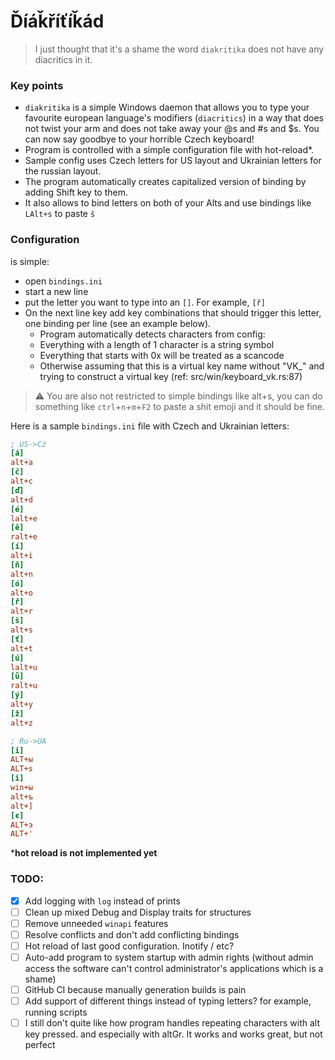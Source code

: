 # Ďíáǩříťíǩád

>I just thought that it's a shame the word `diakritika`
does not have any diacritics in it.


### Key points
* `diakritika` is a simple Windows daemon that allows you to type your favourite european language's modifiers (`diacritics`)
in a way that does not twist your arm and does not take away your @s and #s and $s. You can now say goodbye to your horrible Czech keyboard!
* Program is controlled with a simple configuration file with hot-reload*.
* Sample config uses Czech letters for US layout and Ukrainian letters for the russian layout.
* The program automatically creates capitalized version of binding by adding Shift key to them.
* It also allows to bind letters on both of your Alts and use bindings like `LAlt+s` to paste `š`


### Configuration
is simple:
* open `bindings.ini`
* start a new line
* put the letter you want to type into an `[]`. For example, `[ř]`
* On the next line key add key combinations that should trigger this letter, one binding per line (see an example below).
    * Program automatically detects characters from config:
    * Everything with a length of 1 character is a string symbol
    * Everything that starts with 0x will be treated as a scancode
    * Otherwise assuming that this is a virtual key name without "VK_" and trying to construct a virtual key (ref: src/win/keyboard_vk.rs:87)

>⚠ You are also not restricted to simple bindings like alt+s, you can do something like `ctrl`+`n`+`m`+`F2` to paste a shit emoji and it should be fine.

Here is a sample `bindings.ini` file with Czech and Ukrainian letters:
```ini 
; US->Cz
[á]
alt+a
[č]
alt+c
[ď]
alt+d
[é]
lalt+e
[ě]
ralt+e
[í]
alt+i
[ň]
alt+n
[ó]
alt+o
[ř]
alt+r
[š]
alt+s
[ť]
alt+t
[ú]
lalt+u
[ů]
ralt+u
[ý]
alt+y
[ž]
alt+z

; Ru->UA
[і]
ALT+ы
ALT+s
[ї]
win+ы
alt+ъ
alt+]
[є]
ALT+э
ALT+'

```

***hot reload is not implemented yet**


### TODO:
* [x] Add logging with `log` instead of prints
* [ ] Clean up mixed Debug and Display traits for structures
* [ ] Remove unneeded `winapi` features
* [ ] Resolve conflicts and don't add conflicting bindings
* [ ] Hot reload of last good configuration. Inotify / etc?
* [ ] Auto-add program to system startup with admin rights (without admin access the software can't control administrator's applications which is a shame)
* [ ] GitHub CI because manually generation builds is pain
* [ ] Add support of different things instead of typing letters? for example, running scripts
* [ ] I still don't quite like how program handles repeating characters with alt key pressed. and especially with altGr. It works and works great, but not perfect
